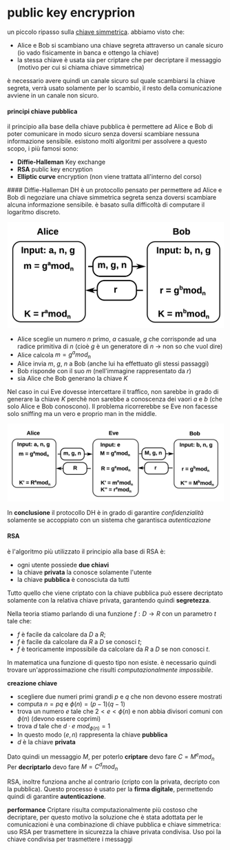 # public key encryprion
un piccolo ripasso sulla [chiave simmetrica](./10-symmetric-key-cryptography.md).
abbiamo visto che:
- Alice e Bob si scambiano una chiave segreta attraverso un canale sicuro (io vado fisicamente in banca e ottengo la chiave)
- la stessa chiave è usata sia per criptare che per decriptare il messaggio (motivo per cui si chiama chiave simmetrica)

è necessario avere quindi un canale sicuro sul quale scambiarsi la chiave segreta, verrà usato solamente per lo scambio, il resto della comunicazione avviene in un canale non sicuro.

#### principi chiave pubblica
il principio alla base della chiave pubblica è permettere ad Alice e Bob di poter comunicare in modo sicuro senza doversi scambiare nessuna informazione sensibile.
esistono molti algoritmi per assolvere a questo scopo, i più famosi sono:
- **Diffie-Halleman** Key exchange
- **RSA** public key encryption
- **Elliptic curve** encryption (non viene trattata all'interno del corso)

#### Diffie-Halleman
DH è un protocollo pensato per permettere ad Alice e Bob di negoziare una chiave simmetrica segreta senza doversi scambiare alcuna informazione sensibile.
è basato sulla difficoltà di computare il logaritmo discreto.

![diffie-halleman](./assets/11/diffie-halleman.png)
- Alice sceglie un numero $n$ primo, $a$ casuale, $g$ che corrisponde ad una radice primitiva di $n$ (cioè $g$ è un generatore di $n$ -> non so che vuol dire)
- Alice calcola $m = g^a mod_n$
- Alice invia $m$, $g$, $n$ a Bob (anche lui ha effettuato gli stessi passaggi)
- Bob risponde con il suo $m$ (nell'immagine rappresentato da $r$)
- sia Alice che Bob generano la chiave $K$

Nel caso in cui Eve dovesse intercettare il traffico, non sarebbe in grado di generare la chiave $K$ perchè non sarebbe a conoscenza dei vaori $a$ e $b$ (che solo Alice e Bob conoscono).
Il problema ricorrerebbe se Eve non facesse solo sniffing ma un vero e proprio man in the middle.

![diffie-halleman-mitm](./assets/11/diffie-halleman-mitn.png)

In **conclusione** il protocollo DH è in grado di garantire *confidenzialità* solamente se accoppiato con un sistema che garantisca *autenticazione*

#### RSA
è l'algoritmo più utilizzato
il principio alla base di RSA è:
- ogni utente possiede **due chiavi**
- la chiave **privata** la conosce solamente l'utente
- la chiave **pubblica** è conosciuta da tutti

Tutto quello che viene criptato con la chiave pubblica può essere decriptato solamente con la relativa chiave privata, garantendo quindi **segretezza**.

Nella teoria stiamo parlando di una funzione $f: D \to R$ con un parametro $t$ tale che:
- $f$ è facile da calcolare da $D$ a $R$;
- $f$ è facile da calcolare da $R$ a $D$ se conosci $t$;
- $f$ è teoricamente impossibile da calcolare da $R$ a $D$ se non conosci $t$.
  
In matematica una funzione di questo tipo non esiste. è necessario quindi trovare un'approssimazione che risulti *computazionalmente impossibile*.

**creazione chiave**
- scegliere due numeri primi grandi $p$ e $q$ che non devono essere mostrati
- computa $n=pq$ e $\phi(n) = (p-1)(q-1)$
- trova un numero $e$ tale che $2 < e < \phi(n)$ e non abbia divisori comuni con $\phi(n)$ (devono essere coprimi)
- trova $d$ tale che $d\cdot e \ mod_{\phi(n)} = 1$
- In questo modo $(e, n)$ rappresenta la chiave **pubblica**
- $d$ è la chiave **privata**

Dato quindi un messaggio $M$, per poterlo **criptare** devo fare $C = M^e mod_n$
Per **decriptarlo** devo fare $M = C^d mod_n$

RSA, inoltre funziona anche al contrario (cripto con la privata, decripto con la pubblica). Questo processo è usato per la **firma digitale**, permettendo quindi di garantire **autenticazione**.

**performance**
Criptare risulta computazionalmente più costoso che decriptare, per questo motivo la soluzione che è stata adottata per le comunicazioni è una combinazione di chiave pubblica e chiave simmetrica: uso RSA per trasmettere in sicurezza la chiave privata condivisa. Uso poi la chiave condivisa per trasmettere i messaggi